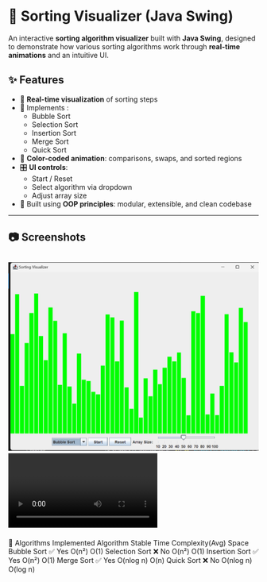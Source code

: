 # 🔢 Sorting Visualizer (Java Swing)

An interactive **sorting algorithm visualizer** built with **Java Swing**, designed to demonstrate how various sorting algorithms work through **real-time animations** and an intuitive UI.


## ✨ Features

- 🔄 **Real-time visualization** of sorting steps
- 🧠 Implements :
  - Bubble Sort
  - Selection Sort
  - Insertion Sort
  - Merge Sort
  - Quick Sort
- 🎨 **Color-coded animation**: comparisons, swaps, and sorted regions
- 🎛 **UI controls**:
  - Start / Reset
  - Select algorithm via dropdown
  - Adjust array size
- 🧱 Built using **OOP principles**: modular, extensible, and clean codebase

---

## 📷 Screenshots

![alt text](<Screenshot 2025-04-12 102802.png>)
<video controls src="Recording 2025-04-12 102957.mp4" title="Title"></video>
---

🧠 Algorithms Implemented
Algorithm	 Stable	  Time Complexity(Avg)	Space
Bubble Sort	 ✅ Yes	    O(n²)	           O(1)
Selection Sort ❌ No	    O(n²)	           O(1)
Insertion Sort	✅ Yes	O(n²)	           O(1)
Merge Sort	  ✅ Yes	    O(nlog n)	       O(n)
Quick Sort	  ❌ No	    O(nlog n)	       O(log n)

